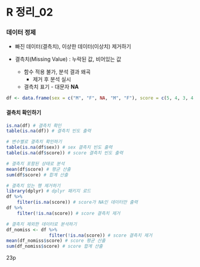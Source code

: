 # R 정리_02

### 데이터 정제

- 빠진 데이터(결측치), 이상한 데이터(이상치) 제거하기

- 결측치(Missing Value) : 누락된 값, 비어있는 값
  - 함수 적용 불가, 분석 결과 왜곡
    -  제거 후 분석 실시
  - 결측치 표기 - 대문자 **NA**

```R
df <- data.frame(sex = c("M", "F", NA, "M", "F"), score = c(5, 4, 3, 4, NA))
```

#### 결측치 확인하기

```R
is.na(df) # 결측치 확인
table(is.na(df)) # 결측치 빈도 출력
```

```R
# 변수별로 결측치 확인하기
table(is.na(df$sex)) # sex 결측치 빈도 출력
table(is.na(df$score)) # score 결측치 빈도 출력
```

```R
# 결측치 포함된 상태로 분석
mean(df$score) # 평균 산출
sum(df$score) # 합계 산출
```

```R
# 결측치 있는 행 제거하기
library(dplyr) # dplyr 패키지 로드 
df %>% 
	filter(is.na(score)) # score가 NA인 데이터만 출력
df %>% 
	filter(!is.na(score)) # score 결측치 제거
```

```R
# 결측치 제외한 데이터로 분석하기
df_nomiss <- df %>% 
				filter(!is.na(score)) # score 결측치 제거 
mean(df_nomiss$score) # score 평균 산출
sum(df_nomiss$score) # score 합계 산출
```

23p